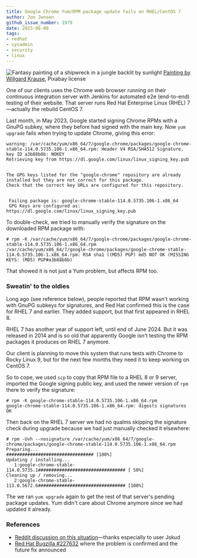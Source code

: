 ```yaml
---
title: Google Chrome Yum/​RPM package update fails on RHEL/​CentOS 7
author: Jon Jensen
github_issue_number: 1979
date: 2023-06-08
tags:
- redhat
- sysadmin
- security
- linux
---
```


![Fantasy painting of a shipwreck in a jungle backlit by sunlight](/blog/2023/06/google-chrome-update-fails-rhel-7-centos-7/willgard-krause-painted-ship-wreck-jungle.webp)
[Painting by Willgard Krause](https://pixabay.com/photos/fantasy-painted-ship-wreck-jungle-7422641/), Pixabay license

One of our clients uses the Chrome web browser running on their continuous integration server with Jenkins for automated e2e (end-to-end) testing of their website. That server runs Red Hat Enterprise Linux (RHEL) 7—actually the rebuild CentOS 7.

Last month, in May 2023, Google started signing Chrome RPMs with a GnuPG subkey, where they before had signed with the main key. Now `yum upgrade` fails when trying to update Chrome, giving this error:

```plain
warning: /var/cache/yum/x86_64/7/google-chrome/packages/google-chrome-stable-114.0.5735.106-1.x86_64.rpm: Header V4 RSA/SHA512 Signature, key ID a3b88b8b: NOKEY
Retrieving key from https://dl.google.com/linux/linux_signing_key.pub


The GPG keys listed for the "google-chrome" repository are already installed but they are not correct for this package.
Check that the correct key URLs are configured for this repository.


 Failing package is: google-chrome-stable-114.0.5735.106-1.x86_64
 GPG Keys are configured as: https://dl.google.com/linux/linux_signing_key.pub
```

To double-check, we tried to manually verify the signature on the downloaded RPM package with:

```plain
# rpm -K /var/cache/yum/x86_64/7/google-chrome/packages/google-chrome-stable-114.0.5735.106-1.x86_64.rpm
/var/cache/yum/x86_64/7/google-chrome/packages/google-chrome-stable-114.0.5735.106-1.x86_64.rpm: RSA sha1 ((MD5) PGP) md5 NOT OK (MISSING KEYS: (MD5) PGP#a3b88b8b)
```

That showed it is not just a Yum problem, but affects RPM too.

### Sweatin' to the oldies

Long ago (see reference below), people reported that RPM wasn't working with GnuPG subkeys for signatures, and Red Hat confirmed this is the case for RHEL 7 and earlier. They added support, but that first appeared in RHEL 8.

RHEL 7 has another year of support left, until end of June 2024. But it was released in 2014 and is so old that apparently Google isn't testing the RPM packages it produces on RHEL 7 anymore.

Our client is planning to move this system that runs tests with Chrome to Rocky Linux 9, but for the next few months they need it to keep working on CentOS 7.

So to cope, we used `scp` to copy that RPM file to a RHEL 8 or 9 server, imported the Google signing public key, and used the newer version of `rpm` there to verify the signature:

```plain
# rpm -K google-chrome-stable-114.0.5735.106-1.x86_64.rpm 
google-chrome-stable-114.0.5735.106-1.x86_64.rpm: digests signatures OK
```

Then back on the RHEL 7 server we had no qualms skipping the signature check during upgrade because we had just manually checked it elsewhere:

```plain
# rpm -Uvh --nosignature /var/cache/yum/x86_64/7/google-chrome/packages/google-chrome-stable-114.0.5735.106-1.x86_64.rpm 
Preparing...                          ################################# [100%]
Updating / installing...
   1:google-chrome-stable-114.0.5735.1################################# [ 50%]
Cleaning up / removing...
   2:google-chrome-stable-113.0.5672.6################################# [100%]
```

The we ran `yum upgrade` again to get the rest of that server's pending package updates. Yum didn't care about Chrome anymore since we had updated it already.

### References

* [Reddit discussion on this situation](https://www.reddit.com/r/chrome/comments/13s799o/googlechromebeta_1140573545_rpm_invalid_signature/)—thanks especially to user Jskud
* [Red Hat Bugzilla #227632](https://bugzilla.redhat.com/show_bug.cgi?id=227632) where the problem is confirmed and the future fix announced
